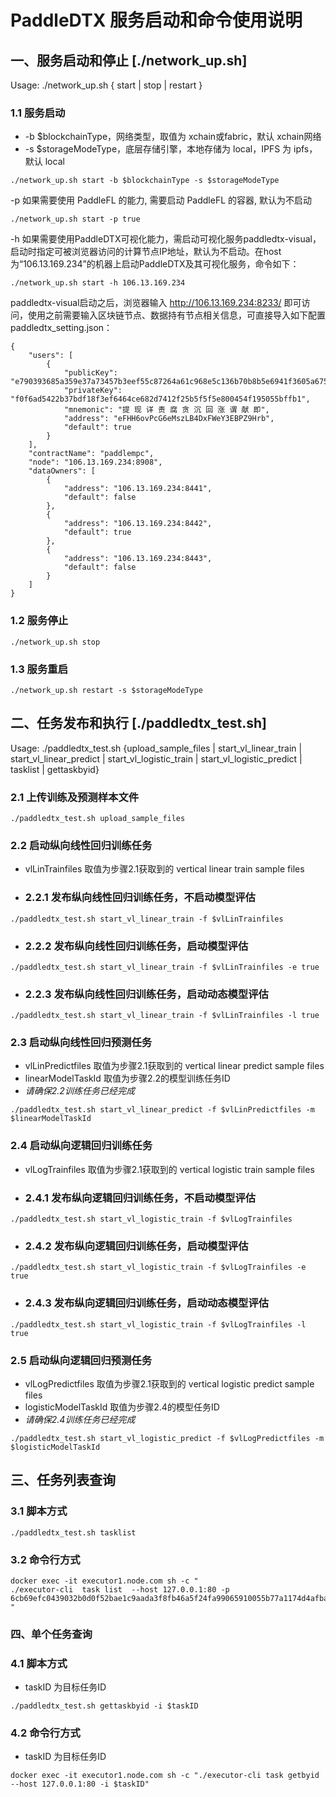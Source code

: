 # PaddleDTX 服务启动和命令使用说明

## 一、服务启动和停止 [./network_up.sh]
Usage: ./network_up.sh { start | stop | restart }

### 1.1 服务启动
- -b $blockchainType，网络类型，取值为 xchain或fabric，默认 xchain网络
- -s $storageModeType，底层存储引擎，本地存储为 local，IPFS 为 ipfs，默认 local
```shell
./network_up.sh start -b $blockchainType -s $storageModeType
```

-p 如果需要使用 PaddleFL 的能力, 需要启动 PaddleFL 的容器, 默认为不启动
```shell
./network_up.sh start -p true
```

-h 如果需要使用PaddleDTX可视化能力，需启动可视化服务paddledtx-visual，启动时指定可被浏览器访问的计算节点IP地址，默认为不启动。在host为“106.13.169.234”的机器上启动PaddleDTX及其可视化服务，命令如下：
```shell
./network_up.sh start -h 106.13.169.234
```
paddledtx-visual启动之后，浏览器输入 http://106.13.169.234:8233/ 即可访问，使用之前需要输入区块链节点、数据持有节点相关信息，可直接导入如下配置paddledtx_setting.json：
```
{
    "users": [
        {
            "publicKey": "e790393685a359e37a73457b3eef55c87264a61c968e5c136b70b8b5e6941f3605a67561af41633035239f6393b949584470da7a67b5b8fe284bd69cfb0d3d59",
            "privateKey": "f0f6ad5422b37bdf18f3ef6464ce682d7412f25b5f5f5e800454f195055bffb1",
            "mnemonic": "提 现 详 责 腐 贪 沉 回 涨 谓 献 即",
            "address": "eFHH6ovPcG6eMszLB4DxFWeY3EBPZ9Hrb",
            "default": true
        }
    ],
    "contractName": "paddlempc",
    "node": "106.13.169.234:8908",
    "dataOwners": [
        {
            "address": "106.13.169.234:8441",
            "default": false
        },
        {
            "address": "106.13.169.234:8442",
            "default": true
        },
        {
            "address": "106.13.169.234:8443",
            "default": false
        }
    ]
}
```


### 1.2 服务停止
```shell
./network_up.sh stop
```
### 1.3 服务重启
```shell
./network_up.sh restart -s $storageModeType
```

## 二、任务发布和执行 [./paddledtx_test.sh]
Usage: ./paddledtx_test.sh {upload_sample_files | start_vl_linear_train | start_vl_linear_predict | start_vl_logistic_train | start_vl_logistic_predict | tasklist | gettaskbyid}

### 2.1 上传训练及预测样本文件
```shell
./paddledtx_test.sh upload_sample_files
```

### 2.2 启动纵向线性回归训练任务
- vlLinTrainfiles 取值为步骤2.1获取到的 vertical linear train sample files
- ### 2.2.1 发布纵向线性回归训练任务，不启动模型评估
```shell
./paddledtx_test.sh start_vl_linear_train -f $vlLinTrainfiles
```
- ### 2.2.2 发布纵向线性回归训练任务，启动模型评估
```shell
./paddledtx_test.sh start_vl_linear_train -f $vlLinTrainfiles -e true
```
- ### 2.2.3 发布纵向线性回归训练任务，启动动态模型评估
```shell
./paddledtx_test.sh start_vl_linear_train -f $vlLinTrainfiles -l true
```

### 2.3 启动纵向线性回归预测任务
- vlLinPredictfiles 取值为步骤2.1获取到的 vertical linear predict sample files
- linearModelTaskId 取值为步骤2.2的模型训练任务ID
- *请确保2.2训练任务已经完成*
```shell
./paddledtx_test.sh start_vl_linear_predict -f $vlLinPredictfiles -m $linearModelTaskId
```

### 2.4 启动纵向逻辑回归训练任务
- vlLogTrainfiles 取值为步骤2.1获取到的 vertical logistic train sample files
- ### 2.4.1 发布纵向逻辑回归训练任务，不启动模型评估
```shell
./paddledtx_test.sh start_vl_logistic_train -f $vlLogTrainfiles
```
- ### 2.4.2 发布纵向逻辑回归训练任务，启动模型评估
```shell
./paddledtx_test.sh start_vl_logistic_train -f $vlLogTrainfiles -e true
```
- ### 2.4.3 发布纵向逻辑回归训练任务，启动动态模型评估
```shell
./paddledtx_test.sh start_vl_logistic_train -f $vlLogTrainfiles -l true
```

### 2.5 启动纵向逻辑回归预测任务
- vlLogPredictfiles 取值为步骤2.1获取到的 vertical logistic predict sample files
- logisticModelTaskId 取值为步骤2.4的模型任务ID
- *请确保2.4训练任务已经完成*
```shell
./paddledtx_test.sh start_vl_logistic_predict -f $vlLogPredictfiles -m $logisticModelTaskId
```

## 三、任务列表查询
### 3.1 脚本方式
```shell
./paddledtx_test.sh tasklist
```

### 3.2 命令行方式
```shell
docker exec -it executor1.node.com sh -c " 
./executor-cli  task list  --host 127.0.0.1:80 -p 6cb69efc0439032b0d0f52bae1c9aada3f8fb46a5f24fa99065910055b77a1174d4afbac3c0529c8927587bb0e2ad90a85eaa600cfddd6b99f1212112135ef2b
"
```

### 四、单个任务查询
### 4.1 脚本方式
- taskID 为目标任务ID
```shell
./paddledtx_test.sh gettaskbyid -i $taskID
```

### 4.2 命令行方式
- taskID 为目标任务ID
```shell
docker exec -it executor1.node.com sh -c "./executor-cli task getbyid --host 127.0.0.1:80 -i $taskID"
```

